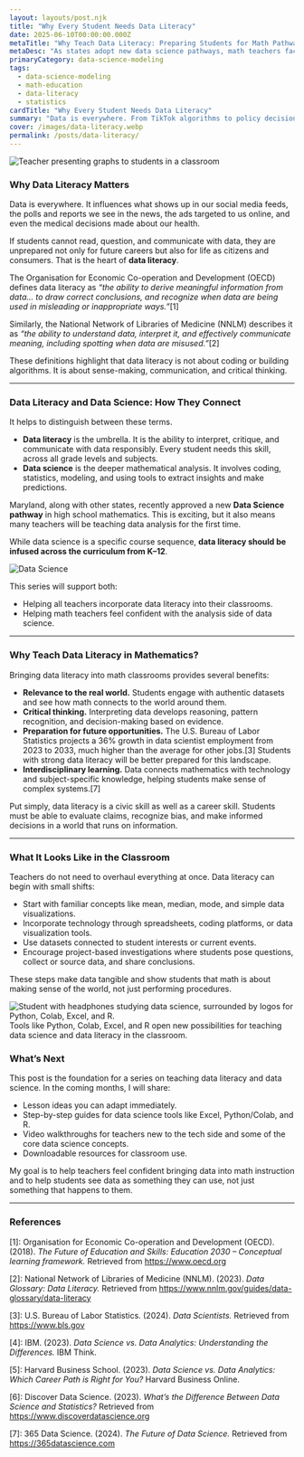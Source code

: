 ```yaml
---
layout: layouts/post.njk
title: "Why Every Student Needs Data Literacy"
date: 2025-06-10T00:00:00.000Z
metaTitle: "Why Teach Data Literacy: Preparing Students for Math Pathways of the Future"
metaDesc: "As states adopt new data science pathways, math teachers face the new challenge of teaching data literacy. Here’s why it matters for students’ futures and how to get started."
primaryCategory: data-science-modeling
tags:
  - data-science-modeling
  - math-education
  - data-literacy
  - statistics
cardTitle: "Why Every Student Needs Data Literacy"
summary: "Data is everywhere. From TikTok algorithms to policy decisions, our students need to question, interpret, and use data responsibly. This post kicks off a series for teachers who are new to teaching data literacy in math."
cover: /images/data-literacy.webp
permalink: /posts/data-literacy/
---
```


<div class="featured-image">
  <img src="/images/data-literacy.webp" alt="Teacher presenting graphs to students in a classroom">
</div>

### Why Data Literacy Matters

Data is everywhere. It influences what shows up in our social media feeds, the polls and reports we see in the news, the ads targeted to us online, and even the medical decisions made about our health.  

If students cannot read, question, and communicate with data, they are unprepared not only for future careers but also for life as citizens and consumers. That is the heart of **data literacy**.  

The Organisation for Economic Co-operation and Development (OECD) defines data literacy as *“the ability to derive meaningful information from data… to draw correct conclusions, and recognize when data are being used in misleading or inappropriate ways.”*[1]  

Similarly, the National Network of Libraries of Medicine (NNLM) describes it as *“the ability to understand data, interpret it, and effectively communicate meaning, including spotting when data are misused.”*[2]  

These definitions highlight that data literacy is not about coding or building algorithms. It is about sense-making, communication, and critical thinking.  

---

### Data Literacy and Data Science: How They Connect

It helps to distinguish between these terms.  

- **Data literacy** is the umbrella. It is the ability to interpret, critique, and communicate with data responsibly. Every student needs this skill, across all grade levels and subjects.  
- **Data science** is the deeper mathematical analysis. It involves coding, statistics, modeling, and using tools to extract insights and make predictions.  


<div class="split">
  <div>
    <p>Maryland, along with other states, recently approved a new <strong>Data Science pathway</strong> in high school mathematics. This is exciting, but it also means many teachers will be teaching data analysis for the first time.</p><p> While data science is a specific course sequence, <strong>data literacy should be infused across the curriculum from K–12</strong>.  </p>
  </div>
  <div class="media">
    <img src="/images/blog/data-science.webp" alt="Data Science" />
  </div>
</div>

This series will support both:  
- Helping all teachers incorporate data literacy into their classrooms.  
- Helping math teachers feel confident with the analysis side of data science.  

---

### Why Teach Data Literacy in Mathematics?

Bringing data literacy into math classrooms provides several benefits:  

- **Relevance to the real world.** Students engage with authentic datasets and see how math connects to the world around them.  
- **Critical thinking.** Interpreting data develops reasoning, pattern recognition, and decision-making based on evidence.  
- **Preparation for future opportunities.** The U.S. Bureau of Labor Statistics projects a 36% growth in data scientist employment from 2023 to 2033, much higher than the average for other jobs.[3] Students with strong data literacy will be better prepared for this landscape.  
- **Interdisciplinary learning.** Data connects mathematics with technology and subject-specific knowledge, helping students make sense of complex systems.[7]  

Put simply, data literacy is a civic skill as well as a career skill. Students must be able to evaluate claims, recognize bias, and make informed decisions in a world that runs on information.  

---

### What It Looks Like in the Classroom

Teachers do not need to overhaul everything at once. Data literacy can begin with small shifts:  

- Start with familiar concepts like mean, median, mode, and simple data visualizations.  
- Incorporate technology through spreadsheets, coding platforms, or data visualization tools.  
- Use datasets connected to student interests or current events.  
- Encourage project-based investigations where students pose questions, collect or source data, and share conclusions.  

These steps make data tangible and show students that math is about making sense of the world, not just performing procedures.  

<div class="featured-image">
  <fig>
    <img src="/images/blog/data-science-tools.webp" 
         alt="Student with headphones studying data science, surrounded by logos for Python, Colab, Excel, and R.">
    <figcaption>
      Tools like Python, Colab, Excel, and R open new possibilities for teaching data science and data literacy in the classroom.
    </figcaption>
  </fig>
</div>

### What’s Next

This post is the foundation for a series on teaching data literacy and data science. In the coming months, I will share:  

- Lesson ideas you can adapt immediately.  
- Step-by-step guides for data science tools like Excel, Python/Colab, and R.  
- Video walkthroughs for teachers new to the tech side and some of the core data science concepts.  
- Downloadable resources for classroom use.  

My goal is to help teachers feel confident bringing data into math instruction and to help students see data as something they can use, not just something that happens to them.  

---

### References  

[1]: Organisation for Economic Co-operation and Development (OECD). (2018). *The Future of Education and Skills: Education 2030 – Conceptual learning framework.* Retrieved from https://www.oecd.org  

[2]: National Network of Libraries of Medicine (NNLM). (2023). *Data Glossary: Data Literacy.* Retrieved from https://www.nnlm.gov/guides/data-glossary/data-literacy  

[3]: U.S. Bureau of Labor Statistics. (2024). *Data Scientists.* Retrieved from https://www.bls.gov  

[4]: IBM. (2023). *Data Science vs. Data Analytics: Understanding the Differences.* IBM Think.  

[5]: Harvard Business School. (2023). *Data Science vs. Data Analytics: Which Career Path is Right for You?* Harvard Business Online.  

[6]: Discover Data Science. (2023). *What’s the Difference Between Data Science and Statistics?* Retrieved from https://www.discoverdatascience.org  

[7]: 365 Data Science. (2024). *The Future of Data Science.* Retrieved from https://365datascience.com  